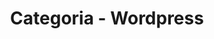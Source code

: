 ---
layout: blog_categories
tag: wordpress
title: Categoria - Wordpress
permalink: /categories/wordpress/
---